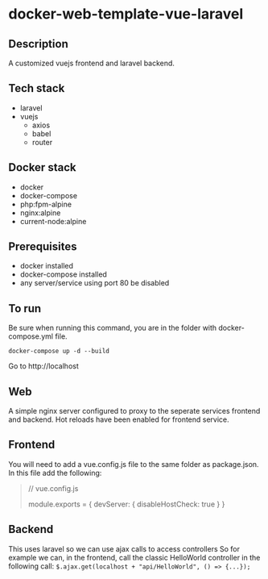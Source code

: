 # docker-web-template-vue-laravel

## Description
A customized vuejs frontend and laravel backend.

## Tech stack
- laravel
- vuejs
  - axios
  - babel
  - router

## Docker stack
- docker
- docker-compose
- php:fpm-alpine
- nginx:alpine
- current-node:alpine

## Prerequisites
- docker installed
- docker-compose installed
- any server/service using port 80 be disabled

## To run
Be sure when running this command, you are in the folder
with docker-compose.yml file.

```docker-compose up -d --build```

Go to http://localhost

## Web
A simple nginx server configured to proxy to the seperate services frontend and backend. Hot reloads have been enabled for frontend service.

## Frontend
You will need to add a vue.config.js file to the same folder as package.json.
In this file add the following:

> // vue.config.js
>
> module.exports = {
>    devServer: {
>        disableHostCheck: true
>    }
> }

## Backend
This uses laravel so we can use ajax calls to access controllers
So for example we can, in the frontend, call the classic HelloWorld controller in the following call:
```$.ajax.get(localhost + "api/HelloWorld", () => {...});```
